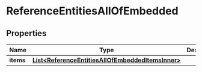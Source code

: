 

# ReferenceEntitiesAllOfEmbedded


## Properties

| Name | Type | Description | Notes |
|------------ | ------------- | ------------- | -------------|
|**items** | [**List&lt;ReferenceEntitiesAllOfEmbeddedItemsInner&gt;**](ReferenceEntitiesAllOfEmbeddedItemsInner.md) |  |  [optional] |



